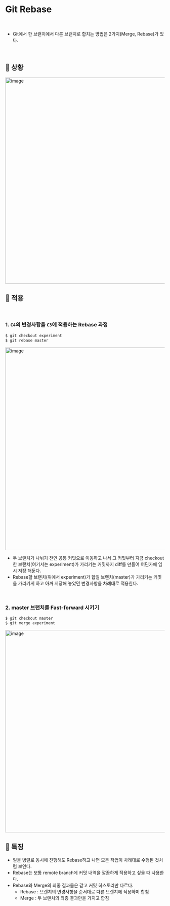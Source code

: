 # Git Rebase

<br>

- Git에서 한 브랜치에서 다른 브랜치로 합치는 방법은 2가지(Merge, Rebase)가 있다.

<br>

## 📌 상황

<img width="650" alt="image" src="https://user-images.githubusercontent.com/69254943/181924638-8fa6fdc0-4d6a-4678-a499-8304e4212ffe.png">

<br>

## 📌 적용

<br>

### 1. ```C4```의 변경사항을 ```C3```에 적용하는 Rebase 과정
```bash
$ git checkout experiment
$ git rebase master
```

<img width="639" alt="image" src="https://user-images.githubusercontent.com/69254943/181924799-7c05193a-7b81-450e-a1b6-094e4dbbce26.png">

- 두 브랜치가 나뉘기 전인 공통 커밋으로 이동하고 나서 그 커밋부터 지금 checkout한 브랜치(여기서는 experiment)가 가리키는 커밋까지 diff를 만들어 어딘가에 임시 저장 해둔다.
- Rebase할 브랜치(위에서 experiment)가 합칠 브랜치(master)가 가리키는 커밋을 가리키게 하고 아까 저장해 놓았던 변경사항을 차례대로 적용한다.

<br>

### 2. master 브랜치를 Fast-forward 시키기
```bash
$ git checkout master
$ git merge experiment
```

<img width="638" alt="image" src="https://user-images.githubusercontent.com/69254943/181924945-9183675a-1918-4f14-8d68-a059b3af8c12.png">

<br>

## 📌 특징

- 일을 병렬로 동시에 진행해도 Rebase하고 나면 모든 작업이 차례대로 수행된 것처럼 보인다.
- Rebase는 보통 remote branch에 커밋 내역을 깔끔하게 적용하고 싶을 때 사용한다.
- Rebase와 Merge의 최종 결과물은 같고 커밋 히스토리만 다르다.
  - Rebase : 브랜치의 변경사항을 순서대로 다른 브랜치에 적용하며 합침
  - Merge : 두 브랜치의 최종 결과만을 가지고 합침

